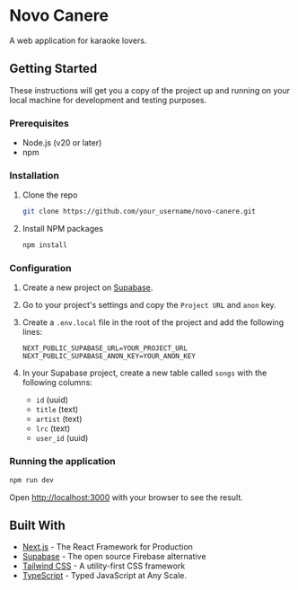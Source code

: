 # Novo Canere

A web application for karaoke lovers.

## Getting Started

These instructions will get you a copy of the project up and running on your local machine for development and testing purposes.

### Prerequisites

- Node.js (v20 or later)
- npm

### Installation

1. Clone the repo
   ```sh
   git clone https://github.com/your_username/novo-canere.git
   ```
2. Install NPM packages
   ```sh
   npm install
   ```

### Configuration

1.  Create a new project on [Supabase](https://supabase.com/).
2.  Go to your project's settings and copy the `Project URL` and `anon` key.
3.  Create a `.env.local` file in the root of the project and add the following lines:

    ```
    NEXT_PUBLIC_SUPABASE_URL=YOUR_PROJECT_URL
    NEXT_PUBLIC_SUPABASE_ANON_KEY=YOUR_ANON_KEY
    ```

4.  In your Supabase project, create a new table called `songs` with the following columns:
    -   `id` (uuid)
    -   `title` (text)
    -   `artist` (text)
    -   `lrc` (text)
    -   `user_id` (uuid)

### Running the application

```sh
npm run dev
```

Open [http://localhost:3000](http://localhost:3000) with your browser to see the result.

## Built With

*   [Next.js](https://nextjs.org/) - The React Framework for Production
*   [Supabase](https://supabase.io/) - The open source Firebase alternative
*   [Tailwind CSS](https://tailwindcss.com/) - A utility-first CSS framework
*   [TypeScript](https://www.typescriptlang.org/) - Typed JavaScript at Any Scale.